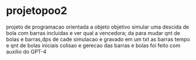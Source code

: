 # projetopoo2
projeto de programacao orientada a objeto 
objetivo simular uma descida de bola com barras incluidas e ver qual a vencedora;
da para mudar qnt de bolas e barras,dps de cade simulacao e gravado em um txt as barras tempo e qnt de bolas iniciais
colisao e gerecao das barras e bolas foi feito com auxilio do GPT-4